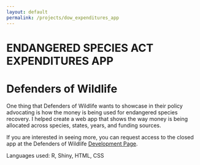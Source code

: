 ```yaml
---
layout: default
permalink: /projects/dow_expenditures_app
---
```


<h1 class="page-heading">ENDANGERED SPECIES ACT EXPENDITURES APP</h1>
<h1 class="page-heading">Defenders of Wildlife</h1>

One thing that Defenders of Wildlife wants to showcase in their policy advocating is how the money is being used for endangered species recovery. I helped create a web app that shows the way money is being allocated across species, states, years, and funding sources.

If you are interested in seeing more, you can request access to the closed app at the Defenders of Wildlife [Development Page](https://defend-esc-dev.org/).

Languages used: R, Shiny, HTML, CSS
